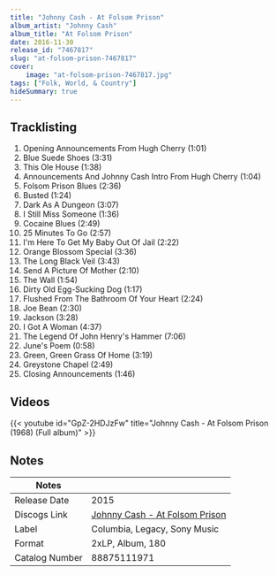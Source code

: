 ```yaml
---
title: "Johnny Cash - At Folsom Prison"
album_artist: "Johnny Cash"
album_title: "At Folsom Prison"
date: 2016-11-30
release_id: "7467817"
slug: "at-folsom-prison-7467817"
cover:
    image: "at-folsom-prison-7467817.jpg"
tags: ["Folk, World, & Country"]
hideSummary: true
---
```


## Tracklisting
1. Opening Announcements From Hugh Cherry (1:01)
2. Blue Suede Shoes (3:31)
3. This Ole House (1:38)
4. Announcements And Johnny Cash Intro From Hugh Cherry (1:04)
5. Folsom Prison Blues (2:36)
6. Busted (1:24)
7. Dark As A Dungeon (3:07)
8. I Still Miss Someone (1:36)
9. Cocaine Blues (2:49)
10. 25 Minutes To Go (2:57)
11. I'm Here To Get My Baby Out Of Jail (2:22)
12. Orange Blossom Special (3:36)
13. The Long Black Veil (3:43)
14. Send A Picture Of Mother (2:10)
15. The Wall (1:54)
16. Dirty Old Egg-Sucking Dog (1:17)
17. Flushed From The Bathroom Of Your Heart (2:24)
18. Joe Bean (2:30)
19. Jackson (3:28)
20. I Got A Woman (4:37)
21. The Legend Of John Henry's Hammer (7:06)
22. June's Poem (0:58)
23. Green, Green Grass Of Home (3:19)
24. Greystone Chapel (2:49)
25. Closing Announcements (1:46)

## Videos
{{< youtube id="GpZ-2HDJzFw" title="Johnny Cash - At Folsom Prison (1968) (Full album)" >}}

## Notes

| Notes          |             |
| ---------------| ----------- |
| Release Date   | 2015 |
| Discogs Link   | [Johnny Cash - At Folsom Prison](https://www.discogs.com/release/7467817) |
| Label          | Columbia, Legacy, Sony Music |
| Format         | 2xLP, Album, 180 |
| Catalog Number | 88875111971 |

